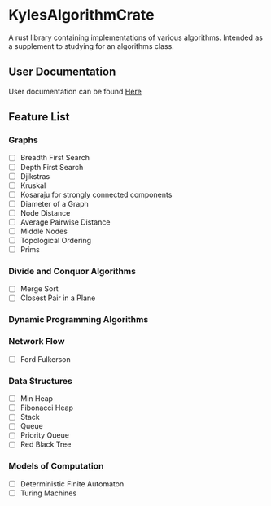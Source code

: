 # KylesAlgorithmCrate

A rust library containing implementations of various algorithms. Intended as a supplement to studying for an algorithms class.

## User Documentation
User documentation can be found [Here](https://kyles22.github.io/KylesAlgorithmCrate/doc/kyles_algorithm_crate/index.html)


## Feature List

### Graphs
   - [ ] Breadth First Search
   - [ ] Depth First Search
   - [ ] Djikstras
   - [ ] Kruskal
   - [ ] Kosaraju for strongly connected components
   - [ ] Diameter of a Graph
   - [ ] Node Distance
   - [ ] Average Pairwise Distance
   - [ ] Middle Nodes
   - [ ] Topological Ordering
   - [ ] Prims 

### Divide and Conquor Algorithms
   - [ ] Merge Sort
   - [ ] Closest Pair in a Plane

### Dynamic Programming Algorithms

### Network Flow
   - [ ] Ford Fulkerson

### Data Structures
   - [ ] Min Heap
   - [ ] Fibonacci Heap
   - [ ] Stack
   - [ ] Queue
   - [ ] Priority Queue
   - [ ] Red Black Tree

### Models of Computation
   - [ ] Deterministic Finite Automaton
   - [ ] Turing Machines
